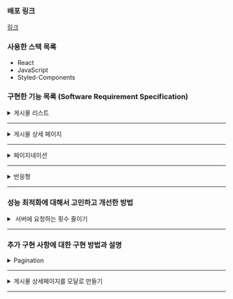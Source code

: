 ### 배포 링크

<a href="https://subtle-lolly-f9d984.netlify.app/" target="_blank">링크</a>

### 사용한 스택 목록

- React
- JavaScript
- Styled-Components

### 구현한 기능 목록 (Software Requirement Specification)

<details>
  <summary> 게시물 리스트 </summary>
    <img width="700" src="./public/imgs/posts.png"/>  
</details>

---

<details>
  <summary> 게시물 상세 페이지 </summary>
    <img width="700" src="./public/imgs/detail.gif"/>  
</details>

---

<details>
  <summary> 페이지네이션 </summary>
    <img width="700" src="./public/imgs/pagination.gif"/>  
</details>

---

<details>
  <summary> 반응형 </summary>
    <img width="700" src="./public/imgs/reactive.gif"/>  
</details>

---

### 성능 최적화에 대해서 고민하고 개선한 방법

<details style="white-space: pre">
  <summary> 서버에 요청하는 횟수 줄이기 </summary>
  <ol>
    <li>처음 앱을 시작할 때 posts와 comments 데이터 받아오기</li>
    <li>filter를 이용하여 데이터 추출하기</li>
  </ol>
  <p>
    <strong>결론</strong><br />
    위의 과정 전에는 사용자가 post를 클릭 할 때마다 서버로 요청을 보냈으나
    이 과정 후에는 서버에 요청하는 횟수가 2번으로 고정됨 (posts, comments)
  </p>
</details>

---

### 추가 구현 사항에 대한 구현 방법과 설명

<details>
  <summary> Pagination </summary>
  <a href="https://codingbe.github.io/2022/08/04/%EA%B5%AC%EA%B8%80%EC%9D%98-%ED%8E%98%EC%9D%B4%EC%A7%80%EB%84%A4%EC%9D%B4%EC%85%98%EC%B2%98%EB%9F%BC-%EA%B5%AC%ED%98%84%ED%95%B4%EB%B3%B4%EA%B8%B0/" target="_blank">링크</a>
</details>

---

<details>
  <summary> 게시물 상세페이지를 모달로 만들기 </summary>
  <a href="https://codingbe.github.io/2022/08/05/%EA%B2%8C%EC%8B%9C%EB%AC%BC-%EC%83%81%EC%84%B8-%ED%8E%98%EC%9D%B4%EC%A7%80-%EB%AA%A8%EB%8B%AC%EB%8A%90%EB%82%8C-%EB%82%B4%EA%B8%B0/" target="_blank">링크</a>
</details>

---
